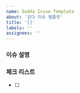 ```yaml
---
name: Gudda Issue Template
about: '걷다 이슈 템플릿'
title: '[]'
labels: ''
assignees: ''
---
```


### 이슈 설명



### 체크 리스트

- [ ] 